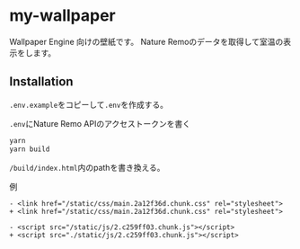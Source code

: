 # my-wallpaper

Wallpaper Engine 向けの壁紙です。
Nature Remoのデータを取得して室温の表示をします。

## Installation

`.env.example`をコピーして`.env`を作成する。

`.env`にNature Remo APIのアクセストークンを書く

```sh
yarn
yarn build
```

`/build/index.html`内のpathを書き換える。

例

```git
- <link href="/static/css/main.2a12f36d.chunk.css" rel="stylesheet">
+ <link href="/static/css/main.2a12f36d.chunk.css" rel="stylesheet">

- <script src="/static/js/2.c259ff03.chunk.js"></script>
+ <script src="./static/js/2.c259ff03.chunk.js"></script>
```
